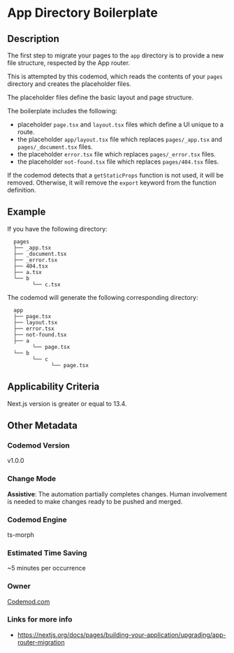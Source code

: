# App Directory Boilerplate

## Description

The first step to migrate your pages to the `app` directory is to provide a new file structure, respected by the App router.

This is attempted by this codemod, which reads the contents of your `pages` directory and creates the placeholder files.

The placeholder files define the basic layout and page structure.

The boilerplate includes the following:

-   placeholder `page.tsx` and `layout.tsx` files which define a UI unique to a route.
-   the placeholder `app/layout.tsx` file which replaces `pages/_app.tsx` and `pages/_document.tsx` files.
-   the placeholder `error.tsx` file which replaces `pages/_error.tsx` files.
-   the placeholder `not-found.tsx` file which replaces `pages/404.tsx` files.

If the codemod detects that a `getStaticProps` function is not used, it will be removed. Otherwise, it will remove the `export` keyword from the function definition.

## Example

If you have the following directory:

```
  pages
  ├── _app.tsx
  ├── _document.tsx
  ├── _error.tsx
  ├── 404.tsx
  ├── a.tsx
  └── b
        └── c.tsx

```

The codemod will generate the following corresponding directory:

```
  app
  ├── page.tsx
  ├── layout.tsx
  ├── error.tsx
  ├── not-found.tsx
  ├── a
        └── page.tsx
  └── b
        └── c
              └── page.tsx
```

## Applicability Criteria

Next.js version is greater or equal to 13.4.

## Other Metadata

### Codemod Version

v1.0.0

### Change Mode

**Assistive**: The automation partially completes changes. Human involvement is needed to make changes ready to be pushed and merged.

### **Codemod Engine**

ts-morph

### Estimated Time Saving

~5 minutes per occurrence

### Owner

[Codemod.com](https://github.com/codemod-com)

### Links for more info

-   https://nextjs.org/docs/pages/building-your-application/upgrading/app-router-migration
